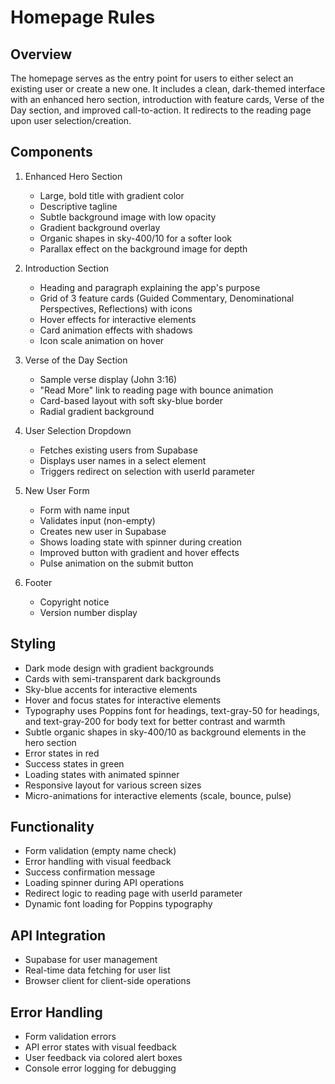 # Homepage Rules

## Overview

The homepage serves as the entry point for users to either select an existing user or create a new one. It includes a clean, dark-themed interface with an enhanced hero section, introduction with feature cards, Verse of the Day section, and improved call-to-action. It redirects to the reading page upon user selection/creation.

## Components

1. Enhanced Hero Section

   - Large, bold title with gradient color
   - Descriptive tagline
   - Subtle background image with low opacity
   - Gradient background overlay
   - Organic shapes in sky-400/10 for a softer look
   - Parallax effect on the background image for depth

2. Introduction Section

   - Heading and paragraph explaining the app's purpose
   - Grid of 3 feature cards (Guided Commentary, Denominational Perspectives, Reflections) with icons
   - Hover effects for interactive elements
   - Card animation effects with shadows
   - Icon scale animation on hover

3. Verse of the Day Section

   - Sample verse display (John 3:16)
   - "Read More" link to reading page with bounce animation
   - Card-based layout with soft sky-blue border
   - Radial gradient background

4. User Selection Dropdown

   - Fetches existing users from Supabase
   - Displays user names in a select element
   - Triggers redirect on selection with userId parameter

5. New User Form

   - Form with name input
   - Validates input (non-empty)
   - Creates new user in Supabase
   - Shows loading state with spinner during creation
   - Improved button with gradient and hover effects
   - Pulse animation on the submit button

6. Footer
   - Copyright notice
   - Version number display

## Styling

- Dark mode design with gradient backgrounds
- Cards with semi-transparent dark backgrounds
- Sky-blue accents for interactive elements
- Hover and focus states for interactive elements
- Typography uses Poppins font for headings, text-gray-50 for headings, and text-gray-200 for body text for better contrast and warmth
- Subtle organic shapes in sky-400/10 as background elements in the hero section
- Error states in red
- Success states in green
- Loading states with animated spinner
- Responsive layout for various screen sizes
- Micro-animations for interactive elements (scale, bounce, pulse)

## Functionality

- Form validation (empty name check)
- Error handling with visual feedback
- Success confirmation message
- Loading spinner during API operations
- Redirect logic to reading page with userId parameter
- Dynamic font loading for Poppins typography

## API Integration

- Supabase for user management
- Real-time data fetching for user list
- Browser client for client-side operations

## Error Handling

- Form validation errors
- API error states with visual feedback
- User feedback via colored alert boxes
- Console error logging for debugging

